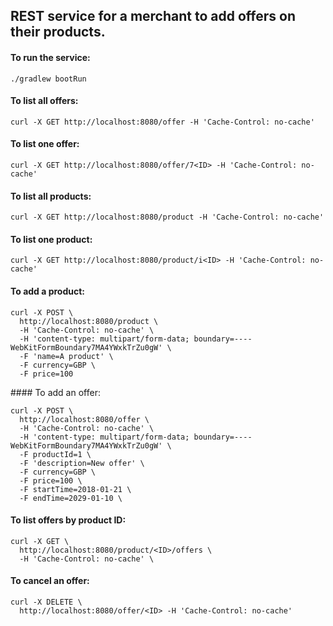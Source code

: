 ## REST service for a merchant to add offers on their products.

#### To run the service:
```
./gradlew bootRun
```

#### To list all offers:
```
curl -X GET http://localhost:8080/offer -H 'Cache-Control: no-cache' 
```

#### To list one offer:
```
curl -X GET http://localhost:8080/offer/7<ID> -H 'Cache-Control: no-cache'
```

#### To list all products:
```
curl -X GET http://localhost:8080/product -H 'Cache-Control: no-cache' 
```

#### To list one product:
```
curl -X GET http://localhost:8080/product/i<ID> -H 'Cache-Control: no-cache'
```

#### To add a product:
```
curl -X POST \
  http://localhost:8080/product \
  -H 'Cache-Control: no-cache' \
  -H 'content-type: multipart/form-data; boundary=----WebKitFormBoundary7MA4YWxkTrZu0gW' \
  -F 'name=A product' \
  -F currency=GBP \
  -F price=100
```

#### To add an offer:
```
curl -X POST \
  http://localhost:8080/offer \
  -H 'Cache-Control: no-cache' \
  -H 'content-type: multipart/form-data; boundary=----WebKitFormBoundary7MA4YWxkTrZu0gW' \
  -F productId=1 \
  -F 'description=New offer' \
  -F currency=GBP \
  -F price=100 \
  -F startTime=2018-01-21 \
  -F endTime=2029-01-10 \
```

#### To list offers by product ID:
```
curl -X GET \
  http://localhost:8080/product/<ID>/offers \
  -H 'Cache-Control: no-cache' \
```

#### To cancel an offer:
```
curl -X DELETE \
  http://localhost:8080/offer/<ID> -H 'Cache-Control: no-cache'
```

